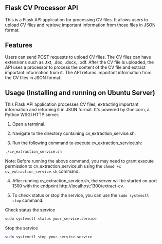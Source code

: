 ## Flask CV Processor API

This is a Flask API application for processing CV files. It allows users to upload CV files and retrieve important information from those files in JSON format.

## Features

Users can send POST requests to upload CV files. The CV files can have extensions such as .txt, .doc, .docx, .pdf.
After the CV file is uploaded, the API uses a processor to process the content of the CV file and extract important information from it. The API returns important information from the CV files in JSON format.

## Usage (Installing and running on Ubuntu Server)

This Flask API application processes CV files, extracting important information and returning it in JSON format. It's powered by Gunicorn, a Python WSGI HTTP server.

1. Open a terminal.

2. Navigate to the directory containing cv_extraction_service.sh.
3. Run the following command to execute cv_extraction_service.sh:

```bash
./cv_extraction_service.sh
```

Note:
Before running the above command, you may need to grant execute permission to cv_extraction_service.sh using the `chmod +x cv_extraction_service.sh` command.

4. After running cv_extraction_service.sh, the server will be started on port 1300 with the endpoint http://localhost:1300/extract-cv.

5. To check status or stop the service, you can use the `sudo systemctl stop` command:

Check status the service

```bash
sudo systemctl status your_service.service
```

Stop the service

```bash
sudo systemctl stop your_service.service
```
